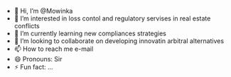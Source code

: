 - 👋 Hi, I’m @Mowinka
- 👀 I’m interested in loss contol and regulatory servises in real estate conflicts
- 🌱 I’m currently learning new compliances strategies
- 💞️ I’m looking to collaborate on developing innovatin arbitral alternatives
- 📫 How to reach me e-mail
- 😄 Pronouns: Sir
- ⚡ Fun fact: ...

<!---
Mowinka/Mowinka is a ✨ special ✨ repository because its `README.md` (this file) appears on your GitHub profile.
You can click the Preview link to take a look at your changes.
--->
